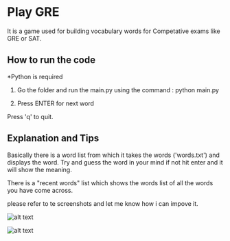 <h1>Play GRE</h1>

It is a game used for building vocabulary words for Competative exams like GRE or SAT.

<h2> How to run the code</h2>

*Python is required 

1) Go the folder and run the main.py using the command : python main.py

2) Press ENTER for next word 

Press 'q' to quit.

<h2>Explanation and Tips</h2>

Basically there is a word list from which it takes the words ('words.txt') and displays the word. Try and guess the word in your mind if not hit enter and it will show the meaning.

There is a "recent words" list which shows the words list of all the words you have come across.

please refer to te screenshots and let me know how i can impove it.

![alt text](https://github.com/siddesh001/Time_left-application-python/blob/master/Screenshot%20from%202018-07-09%2017-48-11.png)

![alt text](https://github.com/siddesh001/Time_left-application-python/blob/master/Screenshot%20from%202018-07-09%2017-48-11.png)    
